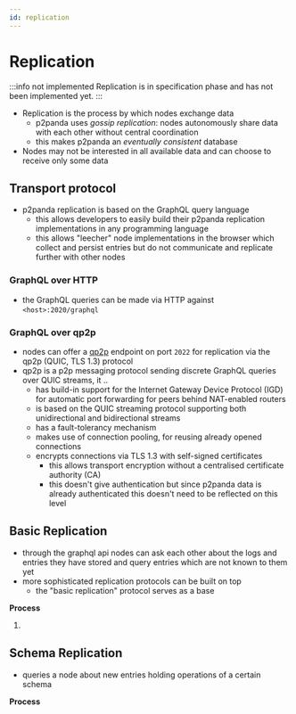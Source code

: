 ```yaml
---
id: replication
---
```


# Replication

:::info not implemented
Replication is in specification phase and has not been implemented yet.
:::

- Replication is the process by which nodes exchange data
    - p2panda uses _gossip replication_: nodes autonomously share data with each other without central coordination
    - this makes p2panda an _eventually consistent_ database
- Nodes may not be interested in all available data and can choose to receive only some data

## Transport protocol

- p2panda replication is based on the GraphQL query language
  - this allows developers to easily build their p2panda replication implementations in any programming language
  - this allows "leecher" node implementations in the browser which collect and persist entries but do not communicate and replicate further with other nodes

### GraphQL over HTTP

- the GraphQL queries can be made via HTTP against `<host>:2020/graphql`

### GraphQL over qp2p

- nodes can offer a [qp2p][qp2p] endpoint on port `2022` for replication via the qp2p (QUIC, TLS 1.3) protocol
- qp2p is a p2p messaging protocol sending discrete GraphQL queries over QUIC streams, it ..
  - has build-in support for the Internet Gateway Device Protocol (IGD) for automatic port forwarding for peers behind NAT-enabled routers
  - is based on the QUIC streaming protocol supporting both unidirectional and bidirectional streams
  - has a fault-tolerancy mechanism
  - makes use of connection pooling, for reusing already opened connections
  - encrypts connections via TLS 1.3 with self-signed certificates
    - this allows transport encryption without a centralised certificate authority (CA)
    - this doesn't give authentication but since p2panda data is already authenticated this doesn't need to be reflected on this level

## Basic Replication

- through the graphql api nodes can ask each other about the logs and entries they have stored and query entries which are not known to them yet
- more sophisticated replication protocols can be built on top
  - the "basic replication" protocol serves as a base

**Process**

1. 

## Schema Replication

- queries a node about new entries holding operations of a certain schema

**Process**

[qp2p]: https://github.com/maidsafe/qp2p
